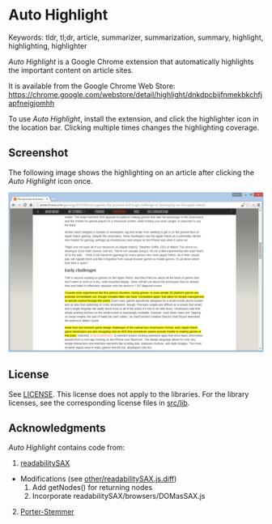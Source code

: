 Auto Highlight
==============

Keywords: tldr, tl;dr, article, summarizer, summarization, summary, highlight, highlighting, highlighter

*Auto Highlight* is a Google Chrome extension that automatically highlights
the important content on article sites.

It is available from the Google Chrome Web Store:
https://chrome.google.com/webstore/detail/highlight/dnkdpcbijfnmekbkchfjapfneigjomhh

To use *Auto Highlight*, install the extension, and click the highlighter
icon in the location bar. Clicking multiple times changes the
highlighting coverage.

Screenshot
----------

The following image shows the highlighting on an article after clicking the
*Auto Highlight* icon once.

![Screenshot](screenshots/1.png)

License
-------

See [LICENSE](LICENSE).
This license does not apply to the libraries. For the library licenses, see the corresponding license files
in [src/lib](src/lib).

Acknowledgments
---------------

*Auto Highlight* contains code from:

1. [readabilitySAX](https://github.com/fb55/readabilitySAX)
  * Modifications (see [other/readabilitySAX.js.diff](other/readabilitySAX.js.diff))
    1. Add getNodes() for returning nodes
    2. Incorporate readabilitySAX/browsers/DOMasSAX.js
2. [Porter-Stemmer](https://github.com/kristopolous/Porter-Stemmer)
